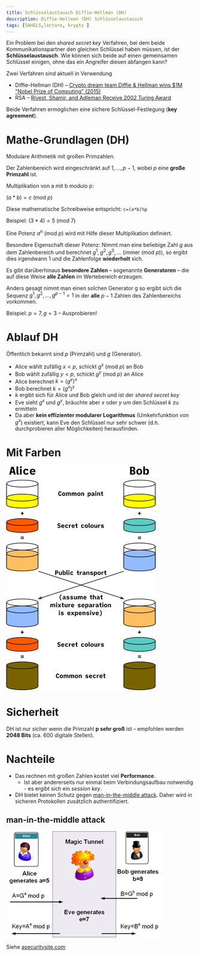 ```yaml
---
title: Schlüsselaustausch Diffie-Hellman (DH)
description: Diffie-Hellman (DH) Schlüsselaustausch
tags: [5AHELS,lecture, krypto ]
---
```


Ein Problem bei den *shared secret key* Verfahren, bei dem beide Kommunikationspartner den gleichen Schlüssel haben müssen, ist der **Schlüsselaustausch**. Wie können sich beide auf einen gemeinsamen Schlüssel einigen, ohne das ein Angreifer diesen abfangen kann?

Zwei Verfahren sind aktuell in Verwendung 

- Diffie-Hellman (DH) – [Crypto dream team Diffie & Hellman wins $1M "Nobel Prize of Computing" (2015)](https://www.networkworld.com/article/3039820/crypto-dream-team-diffie-hellman-win-nobel-prize-of-computing.html)
- RSA – [Rivest, Shamir, and Adleman Receive 2002 Turing Award](http://www.ams.org/notices/200307/comm-turing.pdf)

Beide Verfahren ermöglichen eine sichere Schlüssel-Festlegung (**key agreement**).



# Mathe-Grundlagen (DH)

Modulare Arithmetik mit großen Primzahlen.

Der Zahlenbereich wird eingeschränkt auf $1, \ldots, p-1$, wobei $p$ eine **große Primzahl** ist.

Multiplikation von a mit b modulo p:

$(a*b)=c\ (\text{mod}\ p)\quad$

Diese mathematische Schreibweise entspricht: `c=(a*b)%p`

Beispiel:
$(3*4)=5\ (\text{mod}\ 7)$

Eine Potenz $a^n\ (\text{mod}\ p)$ wird mit Hilfe dieser Multiplikation definiert.

Besondere Eigenschaft dieser Potenz: Nimmt man eine beliebige Zahl $g$ aus dem Zahlenbereich und berechnet $g^1, g^2, g^3, \ldots$ (immer $(\text{mod}\ p)$), so ergibt dies irgendwann 1 und die Zahlenfolge **wiederholt** sich. 

Es gibt darüberhinaus **besondere Zahlen** – sogenannte **Generatoren** – die auf diese Weise **alle Zahlen** im Wertebereich erzeugen.

Anders gesagt nimmt man einen solchen Generator g so ergibt sich die Sequenz $g^1, g^2, \ldots, g^{p-1}=1$ in der **alle** $p-1$ Zahlen des Zahlenbereichs vorkommen.

Beispiel: $p=7, g=3$ – Ausprobieren!




# Ablauf DH

Öffentlich bekannt sind $p$ (Primzahl) und $g$ (Generator).

- Alice wählt zufällig $x < p$, schickt $g^x\ (\text{mod}\ p)$ an Bob
- Bob wählt zufällig $y < p$, schickt $g^y\ (\text{mod}\ p)$ an Alice
- Alice berechnet $k=(g^y)^x$
- Bob berechnet $k=(g^x)^y$
- $k$ ergibt sich für Alice und Bob gleich und ist der *shared secret key*
- Eve sieht $g^x$ und $g^y$, bräuchte aber $x$ oder $y$ um den Schlüssel $k$ zu ermitteln
- Da aber **kein effizienter modularer Logarithmus** (Umkehrfunktion von $g^x$) existiert, kann Eve den Schlüssel nur sehr schwer (d.h. durchprobieren aller Möglichkeiten) herausfinden.



# Mit Farben

![Diffie-Hellman_Key_Exchange](fig/Diffie-Hellman_Key_Exchange.png)





# Sicherheit

DH ist nur sicher wenn die Primzahl **p sehr groß** ist – empfohlen werden **2048 Bits** (ca. 600 digitale Stellen).




# Nachteile

- Das rechnen mit großen Zahlen kostet viel **Performance**. 
  - Ist aber andererseits nur einmal beim Verbindungsaufbau notwendig - es ergibt sich ein *session key*.
- DH bietet keinen Schutz gegen [man-in-the-middle attack](https://en.wikipedia.org/wiki/Man-in-the-middle_attack). Daher wird in sicheren Protokollen zusätzlich authentifiziert.



## man-in-the-middle attack

<img src="fig/magic_tunnel.png" alt="magic_tunnel" style="zoom:50%;" />

Siehe [asecuritysite.com](https://asecuritysite.com/encryption/diffie_crack)

